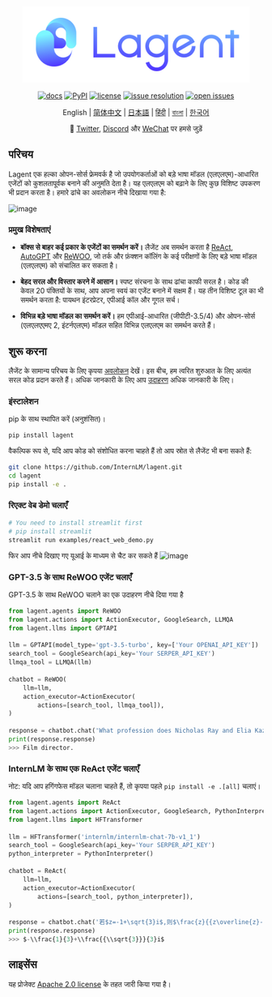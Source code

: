 <div align="center">
  <img src="docs/imgs/lagent_logo.png" width="450"/>

[![docs](https://img.shields.io/badge/docs-latest-blue)](https://lagent.readthedocs.io/en/latest/)
[![PyPI](https://img.shields.io/pypi/v/lagent)](https://pypi.org/project/lagent)
[![license](https://img.shields.io/github/license/InternLM/lagent.svg)](https://github.com/InternLM/lagent/tree/main/LICENSE)
[![issue resolution](https://img.shields.io/github/issues-closed-raw/InternLM/lagent)](https://github.com/InternLM/lagent/issues)
[![open issues](https://img.shields.io/github/issues-raw/InternLM/lagent)](https://github.com/InternLM/lagent/issues)

English | [简体中文](README_zh-CN.md) | [日本語](README_ja_JP.md) | [हिंदी](README_in_HIN.md) | [বাংলা](README_in_beng.md) | [한국어](README_KR_Kr.md)

</div>

<p align="center">
    👋 <a href="https://twitter.com/intern_lm" target="_blank">Twitter</a>, <a href="https://discord.gg/xa29JuW87d" target="_blank">Discord</a> और <a href="https://r.vansin.top/?r=internwx" target="_blank">WeChat</a> पर हमसे जुड़ें
</p>

## परिचय

Lagent एक हल्का ओपन-सोर्स फ्रेमवर्क है जो उपयोगकर्ताओं को बड़े भाषा मॉडल (एलएलएम)-आधारित एजेंटों को कुशलतापूर्वक बनाने की अनुमति देता है। यह एलएलएम को बढ़ाने के लिए कुछ विशिष्ट उपकरण भी प्रदान करता है। हमारे ढांचे का अवलोकन नीचे दिखाया गया है:

![image](https://github.com/InternLM/lagent/assets/24351120/cefc4145-2ad8-4f80-b88b-97c05d1b9d3e)

### प्रमुख विशेषताएं

- **बॉक्स से बाहर कई प्रकार के एजेंटों का समर्थन करें।** लैजेंट अब समर्थन करता है [ReAct](https://arxiv.org/abs/2210.03629), [AutoGPT](https://github.com/Significant-Gravitas/Auto-GPT) और [ReWOO](https://arxiv.org/abs/2305.18323), जो तर्क और फ़ंक्शन कॉलिंग के कई परीक्षणों के लिए बड़े भाषा मॉडल (एलएलएम) को संचालित कर सकता है।

- **बेहद सरल और विस्तार करने में आसान।** स्पष्ट संरचना के साथ ढांचा काफी सरल है। कोड की केवल 20 पंक्तियों के साथ, आप अपना स्वयं का एजेंट बनाने में सक्षम हैं। यह तीन विशिष्ट टूल का भी समर्थन करता है: पायथन इंटरप्रेटर, एपीआई कॉल और गूगल सर्च।

- **विभिन्न बड़े भाषा मॉडल का समर्थन करें।** हम एपीआई-आधारित (जीपीटी-3.5/4) और ओपन-सोर्स (एलएलएएमए 2, इंटर्नएलएम) मॉडल सहित विभिन्न एलएलएम का समर्थन करते हैं।

## शुरू करना

लैजेंट के सामान्य परिचय के लिए कृपया [अवलोकन](docs/in/get_started/overview.md) देखें। इस बीच, हम त्वरित शुरुआत के लिए अत्यंत सरल कोड प्रदान करते हैं। अधिक जानकारी के लिए आप [उदाहरण](examples/) अधिक जानकारी के लिए।

### इंस्टालेशन

pip के साथ स्थापित करें (अनुशंसित)।

```bash
pip install lagent
```

वैकल्पिक रूप से, यदि आप कोड को संशोधित करना चाहते हैं तो आप स्रोत से लैजेंट भी बना सकते हैं:

```bash
git clone https://github.com/InternLM/lagent.git
cd lagent
pip install -e .
```

### रिएक्ट वेब डेमो चलाएँ

```bash
# You need to install streamlit first
# pip install streamlit
streamlit run examples/react_web_demo.py
```

फिर आप नीचे दिखाए गए यूआई के माध्यम से चैट कर सकते हैं
![image](https://github.com/InternLM/lagent/assets/24622904/3aebb8b4-07d1-42a2-9da3-46080c556f68)

### GPT-3.5 के साथ ReWOO एजेंट चलाएँ

GPT-3.5 के साथ ReWOO चलाने का एक उदाहरण नीचे दिया गया है

```python
from lagent.agents import ReWOO
from lagent.actions import ActionExecutor, GoogleSearch, LLMQA
from lagent.llms import GPTAPI

llm = GPTAPI(model_type='gpt-3.5-turbo', key=['Your OPENAI_API_KEY'])
search_tool = GoogleSearch(api_key='Your SERPER_API_KEY')
llmqa_tool = LLMQA(llm)

chatbot = ReWOO(
    llm=llm,
    action_executor=ActionExecutor(
        actions=[search_tool, llmqa_tool]),
)

response = chatbot.chat('What profession does Nicholas Ray and Elia Kazan have in common')
print(response.response)
>>> Film director.
```

### InternLM के साथ एक ReAct एजेंट चलाएँ

नोट: यदि आप हगिंगफेस मॉडल चलाना चाहते हैं, तो कृपया पहले `pip install -e .[all]` चलाएं।

```python
from lagent.agents import ReAct
from lagent.actions import ActionExecutor, GoogleSearch, PythonInterpreter
from lagent.llms import HFTransformer

llm = HFTransformer('internlm/internlm-chat-7b-v1_1')
search_tool = GoogleSearch(api_key='Your SERPER_API_KEY')
python_interpreter = PythonInterpreter()

chatbot = ReAct(
    llm=llm,
    action_executor=ActionExecutor(
        actions=[search_tool, python_interpreter]),
)

response = chatbot.chat('若$z=-1+\sqrt{3}i$,则$\frac{z}{{z\overline{z}-1}}=\left(\ \ \right)$')
print(response.response)
>>> $-\\frac{1}{3}+\\frac{{\\sqrt{3}}}{3}i$
```

## लाइसेंस

यह प्रोजेक्ट [Apache 2.0 license](LICENSE) के तहत जारी किया गया है।

